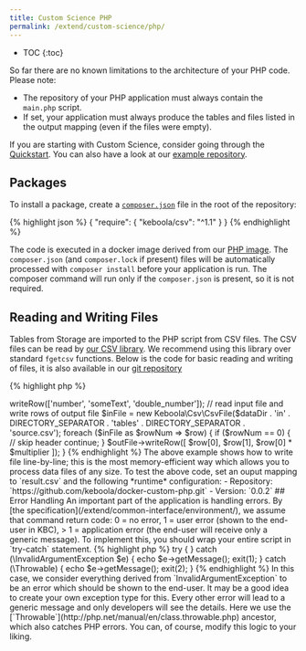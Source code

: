 ```yaml
---
title: Custom Science PHP
permalink: /extend/custom-science/php/
---
```


* TOC
{:toc}

So far there are no known limitations to the architecture of your PHP code. Please note:

- The repository of your PHP application must always contain the `main.php` script.
- If set, your application must always produce the tables and files listed in the output mapping (even if the files were empty).

If you are starting with Custom Science, consider going through the
[Quickstart](/extend/custom-science/quick-start/).
You can also have a look at our [example repository](https://github.com/keboola/docs-custom-science-example-php-basic.git).

## Packages
To install a package, create a [`composer.json`](https://getcomposer.org/doc/00-intro.md) file in the root of the repository:

{% highlight json %}
{
    "require": {
        "keboola/csv": "^1.1"
    }
}
{% endhighlight %}

The code is executed in a docker image derived from our [PHP image](https://github.com/keboola/docker-custom-php/blob/master/Dockerfile).
The `composer.json` (and `composer.lock` if present) files will be automatically processed with `composer install` before your application is
run. The composer command will run only if the `composer.json` is present, so it is not required.

## Reading and Writing Files
Tables from Storage are imported to the PHP script from CSV files. The CSV files can be read by
[our CSV library](https://github.com/keboola/php-csv). We recommend using this library over standard
`fgetcsv` functions. Below is the code for basic reading and writing of files, it is also available in our
[git repository](https://github.com/keboola/docker-custom-php)

{% highlight php %}
<?php

require "vendor/autoload.php";

// read the configuration file
$dataDir = getenv('KBC_DATADIR') . DIRECTORY_SEPARATOR;
$configFile = $dataDir . 'config.json';
$config = json_decode(file_get_contents($configFile), true);

$multiplier = $config['parameters']['multiplier'];

// create output file and write header
$outFile = new \Keboola\Csv\CsvFile(
    $dataDir . 'out' . DIRECTORY_SEPARATOR . 'tables' . DIRECTORY_SEPARATOR . 'destination.csv'
);
$outFile->writeRow(['number', 'someText', 'double_number']);

// read input file and write rows of output file
$inFile = new Keboola\Csv\CsvFile($dataDir . 'in' . DIRECTORY_SEPARATOR . 'tables' . DIRECTORY_SEPARATOR . 'source.csv');
foreach ($inFile as $rowNum => $row) {
    if ($rowNum == 0) {
        // skip header
        continue;
    }
    $outFile->writeRow([
        $row[0],
        $row[1],
        $row[0] * $multiplier
    ]);
}
{% endhighlight %}

The above example shows how to write file line-by-line; this is the most memory-efficient way which
allows you to process data files of any size.

To test the above code, set an ouput mapping to `result.csv` and the following *runtime* configuration:

- Repository: `https://github.com/keboola/docker-custom-php.git`
- Version: `0.0.2`

## Error Handling
An important part of the application is handling errors. By
[the specification](/extend/common-interface/environment/), we assume that command return
code: 0 = no error, 1 = user error (shown to the end-user in KBC), > 1 = application error
(the end-user will receive only a generic message). To implement this, you should wrap your
entire script in `try-catch` statement.

{% highlight php %}
try {

} catch (\InvalidArgumentException $e) {
    echo $e->getMessage();
    exit(1);
} catch (\Throwable) {
    echo $e->getMessage();
    exit(2);
}
{% endhighlight %}

In this case, we consider everything derived from `InvalidArgumentException` to be an error which should be shown to the end-user.
It may be a good idea to create your own exception type for this.
Every other error will lead to a generic message and only developers will see the details. Here we use
the [`Throwable`](http://php.net/manual/en/class.throwable.php) ancestor, which also catches PHP errors. You can, of
course, modify this logic to your liking.
